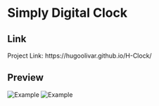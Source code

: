 <h1>Simply Digital Clock</h1>

<h2>Link</h2>
Project Link: https://hugoolivar.github.io/H-Clock/

## Preview
  <img src="https://cdn.discordapp.com/attachments/1032760837649223771/1201934160248447077/image.png?ex=65cb9f6a&is=65b92a6a&hm=5658d3c52168bd51303402227237a0e3253c0ca457fc943ea5aec1359eca2406&" max-width="50%" height=auto alt="Example"> 
  <img src="https://cdn.discordapp.com/attachments/1032760837649223771/1201934251042557962/image.png?ex=65cb9f80&is=65b92a80&hm=25480c2ebab75d1962bc87ec0ab15948b78c8007a6aea5cd0f0f0e411e1de23e&" max-width="50%" height=auto alt="Example"> 
